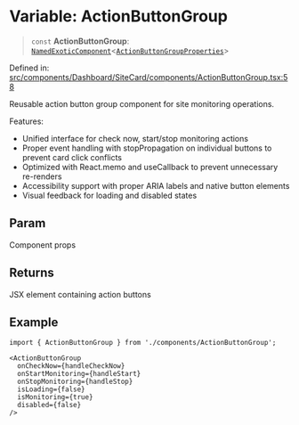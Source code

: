 # Variable: ActionButtonGroup

> `const` **ActionButtonGroup**: [`NamedExoticComponent`](https://github.com/DefinitelyTyped/DefinitelyTyped/blob/1a60e1b9a9062ff9c48c681ca3d8b6f717b616b9/types/react/index.d.ts#L571)\<[`ActionButtonGroupProperties`](../interfaces/ActionButtonGroupProperties.md)\>

Defined in: [src/components/Dashboard/SiteCard/components/ActionButtonGroup.tsx:58](https://github.com/Nick2bad4u/Uptime-Watcher/blob/8a1973382d5fe14c52996ecda381894eb7ecd4a6/src/components/Dashboard/SiteCard/components/ActionButtonGroup.tsx#L58)

Reusable action button group component for site monitoring operations.

Features:
- Unified interface for check now, start/stop monitoring actions
- Proper event handling with stopPropagation on individual buttons to prevent card click conflicts
- Optimized with React.memo and useCallback to prevent unnecessary re-renders
- Accessibility support with proper ARIA labels and native button elements
- Visual feedback for loading and disabled states

## Param

Component props

## Returns

JSX element containing action buttons

## Example

```tsx
import { ActionButtonGroup } from './components/ActionButtonGroup';

<ActionButtonGroup
  onCheckNow={handleCheckNow}
  onStartMonitoring={handleStart}
  onStopMonitoring={handleStop}
  isLoading={false}
  isMonitoring={true}
  disabled={false}
/>
```
